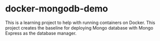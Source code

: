 # docker-mongodb-demo
This is a learning project to help with running containers on Docker. This project creates the baseline for deploying Mongo database with Mongo Express as the database manager.
